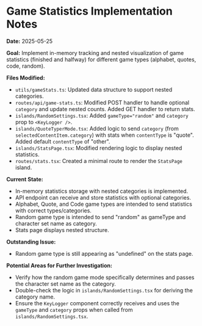 # Game Statistics Implementation Notes

**Date:** 2025-05-25

**Goal:** Implement in-memory tracking and nested visualization of game statistics (finished and halfway) for different game types (alphabet, quotes, code, random).

**Files Modified:**
- `utils/gameStats.ts`: Updated data structure to support nested categories.
- `routes/api/game-stats.ts`: Modified POST handler to handle optional `category` and update nested counts. Added GET handler to return stats.
- `islands/RandomSettings.tsx`: Added `gameType="random"` and `category` prop to `<KeyLogger />`.
- `islands/QuoteTyperMode.tsx`: Added logic to send `category` (from `selectedContentItem.category`) with stats when `contentType` is "quote". Added default `contentType` of "other".
- `islands/StatsPage.tsx`: Modified rendering logic to display nested statistics.
- `routes/stats.tsx`: Created a minimal route to render the `StatsPage` island.

**Current State:**
- In-memory statistics storage with nested categories is implemented.
- API endpoint can receive and store statistics with optional categories.
- Alphabet, Quote, and Code game types are intended to send statistics with correct types/categories.
- Random game type is intended to send "random" as gameType and character set name as category.
- Stats page displays nested structure.

**Outstanding Issue:**
- Random game type is still appearing as "undefined" on the stats page.

**Potential Areas for Further Investigation:**
- Verify how the random game mode specifically determines and passes the character set name as the category.
- Double-check the logic in `islands/RandomSettings.tsx` for deriving the category name.
- Ensure the `KeyLogger` component correctly receives and uses the `gameType` and `category` props when called from `islands/RandomSettings.tsx`.